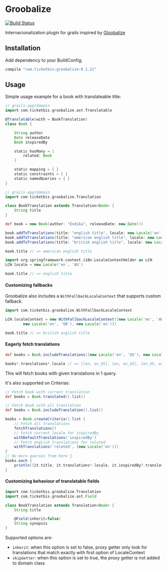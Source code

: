 # Groobalize

[![Build
Status](https://travis-ci.org/ticketbis/grails-groobalize.png?branch=master)](https://travis-ci.org/ticketbis/grails-groobalize)

Internacionalization plugin for grails inspired by [Gloobalize](https://github.com/globalize/globalize)

## Installation

Add dependency to your BuildConfig;

```groovy
compile "com.ticketbis:groobalize:0.1.11"
```

## Usage

Simple usage example for a book with translateable title:

```groovy
// grails-app/domain
import com.ticketbis.groobalize.ast.Translatable

@Translatable(with = BookTranslation)
class Book {

    String author
    Date releaseDate
    Book inspiredBy

    static hasMany = [
        related: Book
    ]

    static mapping = { }
    static constraints = { }
    static namedQueries = { }
}
```

```groovy
// grails-app/domain
import com.ticketbis.groobalize.Translation

class BookTranslation extends Translation<Book> {
    String title
}
```

```groovy
def book = new Book(author: "Endika", releaseDate: new Date())

book.addToTranslations(title: "english title", locale: new Locale('en'))
book.addToTranslations(title: "american english title", locale: new Locale('en', 'US'))
book.addToTranslations(title: "british english title", locale: new Locale('en', 'GB'))

book.title // => american english title

import org.springframework.context.i18n.LocaleContextHolder as LCH
LCH.locale = new Locale('en', 'AU')

book.title // => english title
```

#### Customizing fallbacks

Groobalize also includes a `WithFallbackLocaleContext` that
supports custom fallback.

```groovy
import com.ticketbis.groobalize.WithFallbackLocaleContext

LCH.localeContext = new WithFallbackLocaleContext([new Locale('en', 'AU'),
        new Locale('en', 'GB'), new Locale('en')])

book.title // => british english title
```

#### Eagerly fetch translations

```groovy
def books = Book.includeTranslations([new Locale('en', 'US'), new Locale('en')]).list()

books*.translations*.locale // => [[en, en_US], [en, en_US], [en_US, en]]
```

This will fetch books with given translations in 1 query.

It's also supported on Criterias:

```groovy
// Fetch book with current translation
def books = Book.translated().list()

// Fetch book with all translation
def books = Book.includeTranslation().list()

books = Book.createCriteria().list {
    // Fetch all translations
    fetchTranslations()
    // Fetch current locale for inspiredBy
    withDefaultTranslations('inspiredBy')
    // Fetch english translations for related
    withTranslations('related', [new Locale('en')])
}
// No more queries from here 🎉
books.each {
    println([it.title, it.translations*.locale, it.inspiredBy?.translations*.title].join("\t"))
}
```

#### Customizing behaviour of translatable fields

```groovy
import com.ticketbis.groobalize.Translation
import com.ticketbis.groobalize.ast.Field

class BookTranslation extends Translation<Book> {
    String title

    @Field(inherit=false)
    String synopsis
}
```

Supported options are:

* `inherit`: when this option is set to false, proxy getter only look
  for translations that match exactly with first option of LocaleContext
* `skipGetter`: when this option is set to true, the proxy getter is not
  added to domain class
